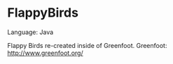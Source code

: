 # FlappyBirds
Language: Java

Flappy Birds re-created inside of Greenfoot.
Greenfoot: http://www.greenfoot.org/